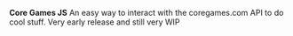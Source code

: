 **Core Games JS**
An easy way to interact with the coregames.com API to do cool stuff.
Very early release and still very WIP